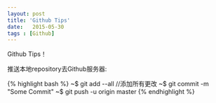 ```yaml
---
layout: post
title: 'Github Tips'
date:   2015-05-30
tags : [Github]
---
```


Github Tips！

推送本地repository去Github服务器:

{% highlight bash %}
~$ git add --all //添加所有更改
~$ git commit -m "Some Commit"
~$ git push -u origin master
{% endhighlight %}